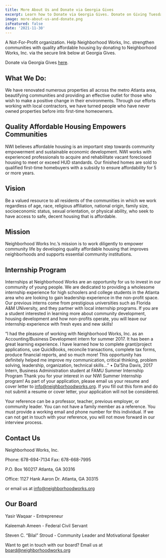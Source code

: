 ```yaml
---
title: More About Us and Donate via Georgia Gives
excerpt: Learn how to Donate via Georgia Gives. Donate on Giving Tuesday. Donate all year round! Contact us.
image: more-about-us-and-donate.png
isFeatured: false
date: '2021-11-30'
---
```


A Not-For-Profit organization. Help Neighborhood Works, Inc. strengthen communities with quality affordable housing 
by donating to Neighborhood Works, Inc. via the secure link below at Georgia Gives.

Donate via Georgia Gives [here](https://gagives.org/organization/Neighborhood-Works).

## What We Do:

We have renovated numerous properties all across the metro Atlanta area, beautifying
communities and providing an effective outlet for those who wish to make a positive
change in their environments. Through our efforts working with local contractors, we
have turned people who have never owned properties before into first-time homeowners.

## Quality Affordable Housing Empowers Communities

NWI believes affordable housing is an important step towards community empowerment and sustainable economic development. NWI works with experienced professionals to acquire and rehabilitate vacant foreclosed housing to meet or exceed HUD standards. Our finished homes are sold to qualified first-time homebuyers with a subsidy to ensure affordability for 5 or more years.

## Vision

Be a valued resource to all residents of the communities in which we work regardless of age, race, religious affiliation, national origin, family size, socioeconomic status, sexual orientation, or physical ability, who seek to have access to safe, decent housing that is affordable.

## Mission

Neighborhood Works Inc.’s mission is to work diligently to empower community life by developing quality affordable housing that improves neighborhoods and supports essential community institutions.

## Internship Program

Internships at Neighborhood Works are an opportunity for us to invest in our community of young people. We are dedicated to providing a wholesome internship experience for high schoolers and college students in the Atlanta area who are looking to gain leadership experience in the non-profit space. Our previous interns come from prestigious universities such as Florida A&M UNiversity, and they partner with local internship programs. If you are a student interested in learning more about community development, housing development and how non-profits operate, you will leave our internship experience with fresh eyes and new skills!

“I had the pleasure of working with Neighborhood Works, Inc. as an Accounting/Business Development intern for summer 2017. It has been a great learning experience. I have learned how to complete grant/project applications, use QuickBooks, reconcile transactions, complete tax forms, produce financial reports, and so much more! This opportunity has definitely helped me improve my communication, critical thinking, problem solving, leadership, organization, technical skills…”
    • Da’Sha Davis, 2017 Intern, Business Administration student at FAMU
Summer Internship Program
Thank you for your interest in our NWI Summer Internship program! As part of your application, please email us your resume and cover letter to info@neighborhoodworks.org. If you fill out this form and do not submit a resume or cover letter, your application will not be considered.
 
Your reference can be a professor, teacher, previous employer, or community leader. You can not have a family member as a reference. You must provide a working email and phone number for this individual. If we can not get in touch with your reference, you will not move forward in our interview process.

## Contact Us

Neighborhood Works, Inc.

Phone: 678-694-7134 
Fax: 678-668-7995

P.O. Box 160217
Atlanta, GA 30316

Office: 
1127 Hank Aaron Dr.
Atlanta, GA 30315

or email us at info@neighborhoodworks.org

## Our Board

Yasir Waqaar - Entrepreneur

Kaleemah Ameen - Federal Civil Servant

Steven C. “Bilal” Stroud - Community Leader and Motivational Speaker

Want to get in touch with our board? 
Email us at board@neighborhoodworks.org
